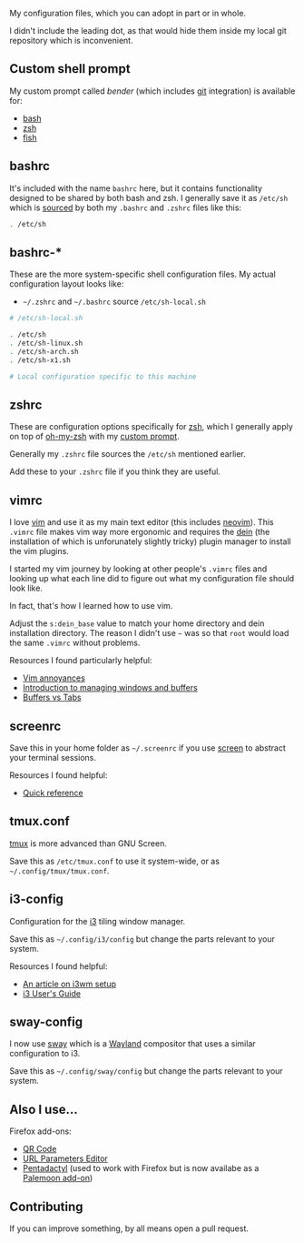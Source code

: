 My configuration files, which you can adopt in part or in whole.

I didn't include the leading dot, as that would hide them inside my local git repository which is inconvenient.

## Custom shell prompt

My custom prompt called *bender* (which includes [git](https://git-scm.com) integration) is available for:

- [bash](https://gist.github.com/specious/8244801)
- [zsh](https://github.com/specious/bender)
- [fish](https://gist.github.com/specious/50bac54ac9e4ba9b88dbf24623d51dfc)

## bashrc

It's included with the name `bashrc` here, but it contains functionality designed to be shared by both bash and zsh. I generally save it as `/etc/sh` which is [sourced](https://www.gnu.org/software/bash/manual/html_node/Bash-Builtins.html#index-source) by both my `.bashrc` and `.zshrc` files like this:

```sh
. /etc/sh
```

## bashrc-*

These are the more system-specific shell configuration files. My actual configuration layout looks like:

- `~/.zshrc` and `~/.bashrc` source `/etc/sh-local.sh`

```sh
# /etc/sh-local.sh

. /etc/sh
. /etc/sh-linux.sh
. /etc/sh-arch.sh
. /etc/sh-x1.sh

# Local configuration specific to this machine
```

## zshrc

These are configuration options specifically for [zsh](https://en.wikipedia.org/wiki/Z_shell), which I generally apply on top of [oh-my-zsh](https://ohmyz.sh/) with my [custom prompt](https://github.com/specious/bender).

Generally my `.zshrc` file sources the `/etc/sh` mentioned earlier.

Add these to your `.zshrc` file if you think they are useful.

## vimrc

I love [vim](https://www.vim.org) and use it as my main text editor (this includes [neovim](https://neovim.io)). This `.vimrc` file makes vim way more ergonomic and requires the [dein](https://github.com/Shougo/dein.vim) (the installation of which is unforunately slightly tricky) plugin manager to install the vim plugins.

I started my vim journey by looking at other people's `.vimrc` files and looking up what each line did to figure out what my configuration file should look like.

In fact, that's how I learned how to use vim.

Adjust the `s:dein_base` value to match your home directory and dein installation directory. The reason I didn't use `~` was so that `root` would load the same `.vimrc` without problems.

Resources I found particularly helpful:

- [Vim annoyances](https://sanctum.geek.nz/arabesque/vim-annoyances/)
- [Introduction to managing windows and buffers](https://thevaluable.dev/vim-intermediate/)
- [Buffers vs Tabs](https://joshldavis.com/2014/04/05/vim-tab-madness-buffers-vs-tabs/)

## screenrc

Save this in your home folder as `~/.screenrc` if you use [screen](https://www.gnu.org/software/screen/) to abstract your terminal sessions.

Resources I found helpful:

- [Quick reference](https://gist.github.com/kapitanluffy/656f3eb879b408b1d8a7fee0b6952216)

## tmux.conf

[tmux](https://github.com/tmux/tmux) is more advanced than GNU Screen.

Save this as `/etc/tmux.conf` to use it system-wide, or as `~/.config/tmux/tmux.conf`.

## i3-config

Configuration for the [i3](https://i3wm.org) tiling window manager.

Save this as `~/.config/i3/config` but change the parts relevant to your system.

Resources I found helpful:

- [An article on i3wm setup](https://tildeho.me/windowmanager-setup/)
- [i3 User's Guide](https://i3wm.org/docs/userguide.html)

## sway-config

I now use [sway](https://swaywm.org) which is a [Wayland](https://wayland.freedesktop.org) compositor that uses a similar configuration to i3.

Save this as `~/.config/sway/config` but change the parts relevant to your system.

## Also I use...

Firefox add-ons:
- [QR Code](https://addons.mozilla.org/en-US/firefox/addon/qr-code-address-bar/)
- [URL Parameters Editor](https://addons.mozilla.org/en-US/firefox/addon/url-parameters-editor/)
- [Pentadactyl](http://bug.5digits.org/pentadactyl/) (used to work with Firefox but is now availabe as a [Palemoon add-on](https://addons.palemoon.org/addon/pentadactyl-community/))

## Contributing

If you can improve something, by all means open a pull request.

